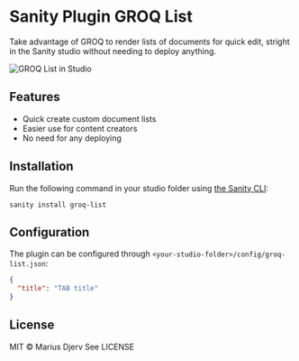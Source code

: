 # Sanity Plugin GROQ List

Take advantage of GROQ to render lists of documents for quick edit, stright in the Sanity studio without needing to deploy anything. 

![GROQ List in Studio](https://cdn.sanity.io/images/wt6didsd/production/fcbe105b10a5460f96f524849617c0d0f146d86b-2870x1348.png?h=650)

## Features

- Quick create custom document lists
- Easier use for content creators
- No need for any deploying

## Installation

Run the following command in your studio folder using [the Sanity CLI](https://www.sanity.io/docs/getting-started-with-sanity-cli):

```
sanity install groq-list
```

## Configuration

The plugin can be configured through `<your-studio-folder>/config/groq-list.json`:

```json
{
  "title": "TAB title"
}
```

## License

MIT © Marius Djerv
See LICENSE
